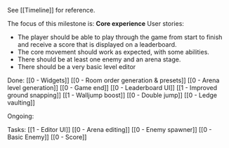 See [[Timeline]] for reference. 

The focus of this milestone is: **Core experience**
User stories: 
- The player should be able to play through the game from start to finish and receive a score that is displayed on a leaderboard. 
 - The core movement should work as expected, with some abilities. 
 - There should be at least one enemy and an arena stage. 
 - There should be a very basic level editor

Done:
[[0 - Widgets]]
[[0 - Room order generation & presets]]
[[0 - Arena level generation]]
[[0 - Game end]]
[[0 - Leaderboard UI]]
[[1 - Improved ground snapping]]
[[1 - Walljump boost]]
[[0 - Double jump]]
[[0 - Ledge vaulting]]

Ongoing: 

Tasks:
[[1 - Editor UI]]
[[0 - Arena editing]]
[[0 - Enemy spawner]]
[[0 - Basic Enemy]]
[[0 - Score]]